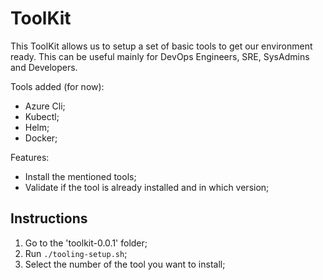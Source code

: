 # ToolKit

This ToolKit allows us to setup a set of basic tools to get our environment ready. This can be useful mainly for DevOps Engineers, SRE, SysAdmins and Developers.

Tools added (for now):
- Azure Cli;
- Kubectl;
- Helm;
- Docker;
	
Features:
- Install the mentioned tools;
- Validate if the tool is already installed and in which version;
	
## Instructions

1. Go to the 'toolkit-0.0.1' folder;
2. Run `./tooling-setup.sh`;
3. Select the number of the tool you want to install;
